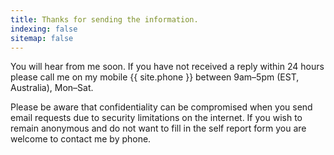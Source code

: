```yaml
---
title: Thanks for sending the information.
indexing: false
sitemap: false
---
```


You will hear from me soon. If you have not received a reply within 24 hours please call me on my mobile {{ site.phone }} between 9am–5pm (EST, Australia), Mon–Sat.

Please be aware that confidentiality can be compromised when you send email requests due to security limitations on the internet. If you wish to remain anonymous and do not want to fill in the self report form you are welcome to contact me by phone.
